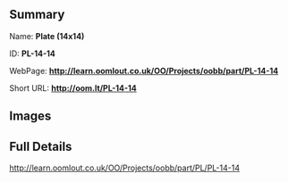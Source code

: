 

## Summary
 
Name: __Plate (14x14)__

ID: __PL-14-14__

WebPage: __http://learn.oomlout.co.uk/OO/Projects/oobb/part/PL-14-14__

Short URL: __http://oom.lt/PL-14-14__


## Images




## Full Details

 http://learn.oomlout.co.uk/OO/Projects/oobb/part/PL/PL-14-14

